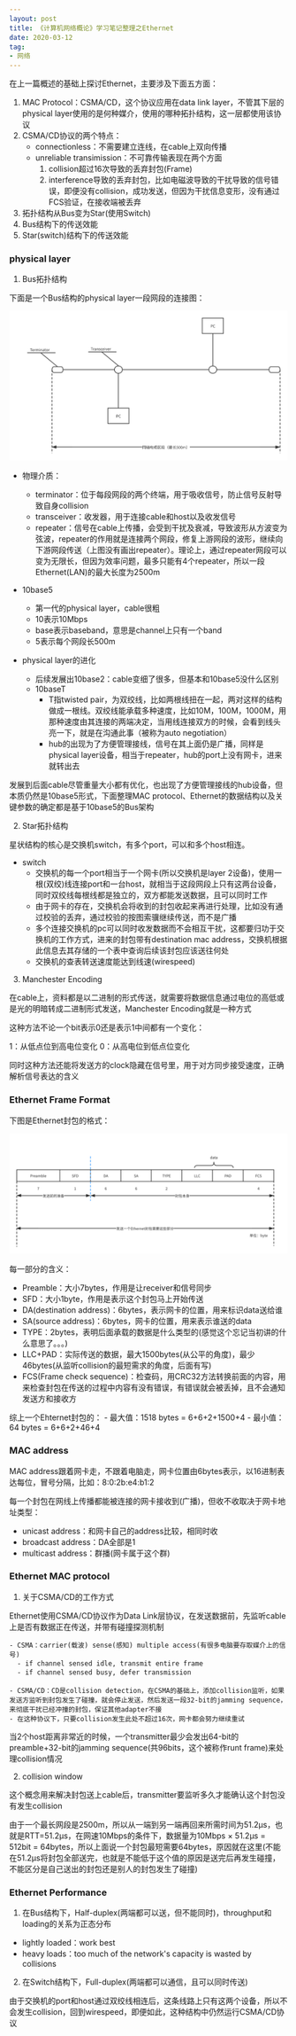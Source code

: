 ```yaml
---
layout: post
title: 《计算机网络概论》学习笔记整理之Ethernet
date: 2020-03-12
tag: 
- 网络
---
```


在上一篇概述的基础上探讨Ethernet，主要涉及下面五方面：

1. MAC Protocol：CSMA/CD，这个协议应用在data link layer，不管其下层的physical layer使用的是何种媒介，使用的哪种拓扑结构，这一层都使用该协议
2. CSMA/CD协议的两个特点：
   - connectionless：不需要建立连线，在cable上双向传播
   - unreliable transimission：不可靠传输表现在两个方面
      1. collision超过16次导致的丢弃封包(Frame)
      2. interference导致的丢弃封包，比如电磁波导致的干扰导致的信号错误，即便没有collision，成功发送，但因为干扰信息变形，没有通过FCS验证，在接收端被丢弃
3. 拓扑结构从Bus变为Star(使用Switch)
4. Bus结构下的传送效能
5. Star(switch)结构下的传送效能

<!-- more -->

### physical layer

1. Bus拓扑结构

  下面是一个Bus结构的physical layer一段网段的连接图：

  ![Bus结构的physical layer连接图](/images/network/physicalLayerBus.png)

  - 物理介质：
    - terminator：位于每段网段的两个终端，用于吸收信号，防止信号反射导致自身collision
    - transceiver：收发器，用于连接cable和host以及收发信号
    - repeater：信号在cable上传播，会受到干扰及衰减，导致波形从方波变为弦波，repeater的作用就是连接两个网段，修复上游网段的波形，继续向下游网段传送（上图没有画出repeater）。理论上，通过repeater网段可以变为无限长，但因为效率问题，最多只能有4个repeater，所以一段Ethernet(LAN)的最大长度为2500m

  - 10base5
    - 第一代的physical layer，cable很粗
    - 10表示10Mbps
    - base表示baseband，意思是channel上只有一个band
    - 5表示每个网段长500m

  - physical layer的进化
    - 后续发展出10base2：cable变细了很多，但基本和10base5没什么区别
    - 10baseT
      - T指twisted pair，为双绞线，比如两根线扭在一起，两对这样的结构做成一根线。双绞线能承载多种速度，比如10M，100M，1000M，用那种速度由其连接的两端决定，当用线连接双方的时候，会看到线头亮一下，就是在沟通此事（被称为auto negotiation）
      - hub的出现为了方便管理接线，信号在其上面仍是广播，同样是physical layer设备，相当于repeater，hub的port上没有网卡，进来就转出去

  发展到后面cable尽管重量大小都有优化，也出现了方便管理接线的hub设备，但本质仍然是10base5形式，下面整理MAC protocol、Ethernet的数据结构以及关键参数的确定都是基于10base5的Bus架构

2. Star拓扑结构

  星状结构的核心是交换机switch，有多个port，可以和多个host相连。

  - switch
    - 交换机的每一个port相当于一个网卡(所以交换机是layer 2设备)，使用一根(双绞)线连接port和一台host，就相当于这段网段上只有这两台设备，同时双绞线每根线都是独立的，双方都能发送数据，且可以同时工作
    - 由于网卡的存在，交换机会将收到的封包收起来再进行处理，比如没有通过校验的丢弃，通过校验的按图索骥继续传送，而不是广播
    - 多个连接交换机的pc可以同时收发数据而不会相互干扰，这都要归功于交换机的工作方式，进来的封包带有destination mac address，交换机根据此信息去其存储的一个表中查询后续该封包应该送往何处
    - 交换机的查表转送速度能达到线速(wirespeed)

3. Manchester Encoding

  在cable上，资料都是以二进制的形式传送，就需要将数据信息通过电位的高低或是光的明暗转成二进制形式发送，Manchester Encoding就是一种方式

  这种方法不论一个bit表示0还是表示1中间都有一个变化：

  1：从低点位到高电位变化
  0：从高电位到低点位变化

  同时这种方法还能将发送方的clock隐藏在信号里，用于对方同步接受速度，正确解析信号表达的含义

### Ethernet Frame Format

  下图是Ethernet封包的格式：

  ![Ethernet Frame Format](/images/network/ethernetFrameFormat.png)

  每一部分的含义：
  - Preamble：大小7bytes，作用是让receiver和信号同步
  - SFD：大小1byte，作用是表示这个封包马上开始传送
  - DA(destination address)：6bytes，表示网卡的位置，用来标识data送给谁
  - SA(source address)：6bytes，网卡的位置，用来表示谁送的data
  - TYPE：2bytes，表明后面承载的数据是什么类型的(感觉这个忘记当初讲的什么意思了。。。)
  - LLC+PAD：实际传送的数据，最大1500bytes(从公平的角度)，最少46bytes(从监听collision的最短需求的角度，后面有写)
  - FCS(Frame check sequence)：检查码，用CRC32方法转换前面的内容，用来检查封包在传送的过程中内容有没有错误，有错误就会被丢掉，且不会通知发送方和接收方

  综上一个Ehternet封包的：
    - 最大值：1518 bytes = 6+6+2+1500+4
    - 最小值：64 bytes = 6+6+2+46+4

### MAC address

  MAC address跟着网卡走，不跟着电脑走，网卡位置由6bytes表示，以16进制表达每位，冒号分隔，比如：8:0:2b:e4:b1:2

  每一个封包在网线上传播都能被连接的网卡接收到(广播)，但收不收取决于网卡地址类型：

  - unicast address：和网卡自己的address比较，相同时收
  - broadcast address：DA全部是1
  - multicast address：群播(网卡属于这个群)

### Ethernet MAC protocol

1. 关于CSMA/CD的工作方式

  Ethernet使用CSMA/CD协议作为Data Link层协议，在发送数据前，先监听cable上是否有数据正在传送，并带有碰撞探测机制

    - CSMA：carrier(载波) sense(感知) multiple access(有很多电脑要存取媒介上的信号)
      - if channel sensed idle, transmit entire frame
      - if channel sensed busy, defer transmission

    - CSMA/CD：CD是collision detection，在CSMA的基础上，添加collision监听，如果发送方监听到封包发生了碰撞，就会停止发送，然后发送一段32-bit的jamming sequence，来彻底干扰已经冲撞的封包，保证其他adapter不接
    - 在这种协议下，只要collision发生此处不超过16次，网卡都会努力继续重试

  当2个host距离非常近的时候，一个transmitter最少会发出64-bit的preamble+32-bit的jamming sequence(共96bits，这个被称作runt frame)来处理collision情况

2. collision window

  这个概念用来解决封包送上cable后，transmitter要监听多久才能确认这个封包没有发生collision

  由于一个最长网段是2500m，所以从一端到另一端再回来所需时间为51.2μs，也就是RTT=51.2μs，在网速10Mbps的条件下，数据量为10Mbps × 51.2μs = 512bit = 64bytes，所以上面说一个封包最短需要64bytes，原因就在这里(不能在51.2μs将封包全部送完，也就是不能低于这个值的原因是送完后再发生碰撞，不能区分是自己送出的封包还是别人的封包发生了碰撞)


### Ethernet Performance

1. 在Bus结构下，Half-duplex(两端都可以送，但不能同时)，throughput和loading的关系为正态分布

  - lightly loaded：work best
  - heavy loads：too much of the network's capacity is wasted by collisions

2. 在Switch结构下，Full-duplex(两端都可以通信，且可以同时传送)

  由于交换机的port和host通过双绞线相连后，这条线路上只有这两个设备，所以不会发生collision，回到wirespeed，即便如此，这种结构中仍然运行CSMA/CD协议